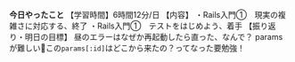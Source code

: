 **今日やったこと**
【学習時間】6時間12分/日
【内容】
・Rails入門①　現実の複雑さに対応する、終了
・Rails入門①　テストをはじめよう、着手
【振り返り・明日の目標】
昼のエラーはなぜか再起動したら直った、なんで？
paramsが難しい🥲この`params[:id]`はどこから来たの？ってなった要勉強！